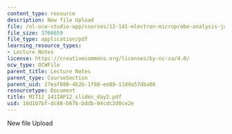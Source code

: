 ```yaml
---
content_type: resource
description: New file Upload
file: /ol-ocw-studio-app/courses/12-141-electron-microprobe-analysis-january-iap-2012/16d1b7bfdc88b67bbddb04cdc2d0ce2e_MIT12_141IAP12_slides_day2.pdf
file_size: 3766659
file_type: application/pdf
learning_resource_types:
- Lecture Notes
license: https://creativecommons.org/licenses/by-nc-sa/4.0/
ocw_type: OCWFile
parent_title: Lecture Notes
parent_type: CourseSection
parent_uid: 27eaf888-4b2b-1f8d-ee89-11d9a57dba06
resourcetype: Document
title: MIT12_141IAP12_slides_day2.pdf
uid: 16d1b7bf-dc88-b67b-bddb-04cdc2d0ce2e
---
```

New file Upload